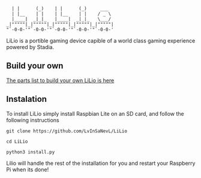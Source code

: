       | |      (_)    | |      (_)     ___   
      | |__    | |    | |__    | |    / _ \  
      |____|  _|_|_   |____|  _|_|_   \___/  
    _|"""""|_|"""""|_|"""""|_|"""""|_|"""""| 
    "`-0-0-'"`-0-0-'"`-0-0-'"`-0-0-'"`-0-0-' 

LiLio is a portible gaming device capible of a world class gaming experience powered by Stadia.


## Build your own
[The parts list to build your own LiLio is here](https://docs.google.com/spreadsheets/d/1o2KC0deXbZ5__kjTrOGxbklZBP4nP3jFMt7TPF-E2JY/edit?usp=sharing)

## Instalation
To install LiLio simply install Raspbian Lite on an SD card, and follow the following instructions

`git clone https://github.com/LvInSaNevL/LiLio`

`cd LiLio`

`python3 install.py`

Lilio will handle the rest of the installation for you and restart your Raspberry Pi when its done!